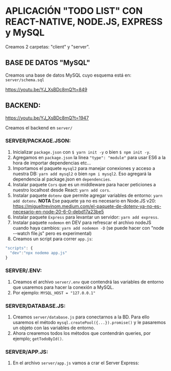 # APLICACIÓN "TODO LIST" CON REACT-NATIVE, NODE.JS, EXPRESS y MySQL

Creamos 2 carpetas: "client" y "server".

## BASE DE DATOS "MySQL"
Creamos una base de datos MySQL cuyo esquema está en:
`server/schema.sql`

https://youtu.be/YJ_XsBDc8mQ?t=849



## BACKEND:

https://youtu.be/YJ_XsBDc8mQ?t=1947

Creamos el backend en `server/`

### SERVER/PACKAGE.JSON:

1) Inicializar `package.json` con `$ yarn init -y` o bien  `$ npm init -y`.
2) Agregamos en `package.json` la linea `"type": "module"` para usar ES6 a la hora de importar dependencias etc...
3) Importamos el paquete `mysql2` para manejar conexiones y acceso a nuestra DB: `yarn add mysql2` o bien `npm i mysql2`. Eso agregará la dependencia al package.json en `dependencies`.
4) Instalar paquete `Cors` que es un middleware para hacer peticiones a nuestro localhost desde React: `yarn add cors`.
5) Instalar paquete `dotenv` que permite agregar variables de entorno: `yarn add dotenv`.
**NOTA** Ese paquete ya no es necesario en Node.JS v20:  https://migueltrevinom.medium.com/el-paquete-de-dotenv-ya-no-es-necesario-en-node-20-6-0-debd17a23be5
6) Instalar paquete `Express` para levantar un servidor: `yarn add express`.
7) Instalar paquete `nodemon` en DEV para refrescar el archivo nodeJS cuando haya cambios: `yarn add nodemon -D` (se puede hacer con "node --watch file.js" pero es experimental)
8) Creamos un script para correr `app.js`: 
  ```js
  "scripts": {
    "dev":"npx nodemo app.js"
  }
  ```

### SERVER/.ENV:
1) Creamos el archivo `server/.env` que contendrá las variables de entorno que usaremos para hacer la conexión a MySQL.
2) Por ejemplo: `MYSQL_HOST = "127.0.0.1"`


### SERVER/DATABASE.JS:

1) Creamos `server/database.js` para conectarnos a la BD. Para ello usaremos el método `mysql.createPool({...}).promise()` y le pasaremos un objeto con las variables de entorno.
1) Ahora crearemos todos los métodos que contendrán queries, por ejemplo; `getTodoById()`.

### SERVER/APP.JS:

1) En el archivo `server/app.js` vamos a crar el Server Express:








